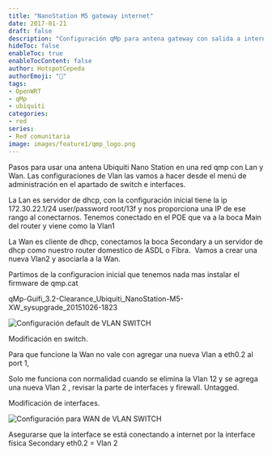 ```yaml
---
title: "NanoStation M5 gateway internet"
date: 2017-01-21
draft: false
description: "Configuración qMp para antena gateway con salida a internet"
hideToc: false
enableToc: true
enableTocContent: false
author: HotspotCepeda 
authorEmoji: "🗻"
tags:
- OpenWRT
- qMp
- ubiquiti
categories:
- red
series:
- Red comunitaria
image: images/feature1/qmp_logo.png
---
```

Pasos para usar una antena Ubiquiti Nano Station en una red qmp con Lan y Wan. Las configuraciones de Vlan las vamos a hacer desde el menú de administración en el apartado de switch e interfaces.

La Lan es servidor de dhcp, con la configuración inicial tiene la ip 172.30.22.1/24 user/password root/13f y nos proporciona una IP de ese rango al conectarnos. Tenemos conectado en el POE que va a la boca Main del router y viene como la Vlan1

La Wan es cliente de dhcp, conectamos la boca Secondary a un servidor de dhcp como nuestro router domestico de ASDL o Fibra.  Vamos a crear una nueva Vlan2 y asociarla a la Wan.

Partimos de la configuracion inicial que tenemos nada mas instalar el firmware de qmp.cat

qMp-Guifi_3.2-Clearance_Ubiquiti_NanoStation-M5-XW_sysupgrade_20151026-1823

![Configuración default de VLAN SWITCH](/images/post/configuracion_default_qmp.png)

Modificación en switch.

Para que funcione la Wan no vale con agregar una nueva Vlan a eth0.2 al port 1,

Solo me funciona con normalidad cuando se elimina la Vlan 12 y se agrega una nueva Vlan 2 , revisar la parte de interfaces y firewall. Untagged.

Modificación de interfaces.

![Configuración para WAN de VLAN SWITCH](/images/post/configuracion_vlan_wan_qmp.png)

Asegurarse que la interface se está conectando a internet por la interface física Secondary eth0.2 = Vlan 2 